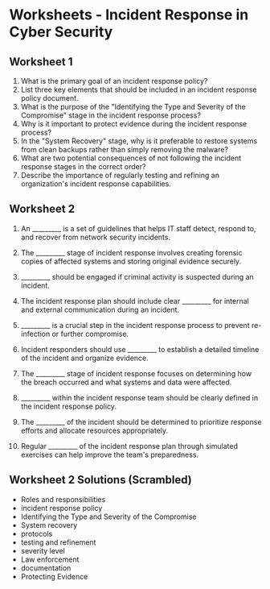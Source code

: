 # Worksheets - Incident Response in Cyber Security

## Worksheet 1

1. What is the primary goal of an incident response policy?
2. List three key elements that should be included in an incident response policy document.
3. What is the purpose of the "Identifying the Type and Severity of the Compromise" stage in the incident response process?
4. Why is it important to protect evidence during the incident response process?
5. In the "System Recovery" stage, why is it preferable to restore systems from clean backups rather than simply removing the malware?
6. What are two potential consequences of not following the incident response stages in the correct order?
7. Describe the importance of regularly testing and refining an organization's incident response capabilities.



## Worksheet 2

1. An \_\_\_\_\_\_\_\_\_ is a set of guidelines that helps IT staff detect, respond to, and recover from network security incidents.

2. The \_\_\_\_\_\_\_\_\_ stage of incident response involves creating forensic copies of affected systems and storing original evidence securely.

3. \_\_\_\_\_\_\_\_\_ should be engaged if criminal activity is suspected during an incident.

4. The incident response plan should include clear \_\_\_\_\_\_\_\_\_ for internal and external communication during an incident.

5. \_\_\_\_\_\_\_\_\_ is a crucial step in the incident response process to prevent re-infection or further compromise.

6. Incident responders should use \_\_\_\_\_\_\_\_\_ to establish a detailed timeline of the incident and organize evidence.

7. The \_\_\_\_\_\_\_\_\_ stage of incident response focuses on determining how the breach occurred and what systems and data were affected.

8. \_\_\_\_\_\_\_\_\_ within the incident response team should be clearly defined in the incident response policy.

9. The \_\_\_\_\_\_\_\_\_ of the incident should be determined to prioritize response efforts and allocate resources appropriately.

10. Regular \_\_\_\_\_\_\_\_\_ of the incident response plan through simulated exercises can help improve the team's preparedness.

## Worksheet 2 Solutions (Scrambled)

- Roles and responsibilities
- incident response policy
- Identifying the Type and Severity of the Compromise
- System recovery
- protocols
- testing and refinement
- severity level
- Law enforcement
- documentation
- Protecting Evidence

